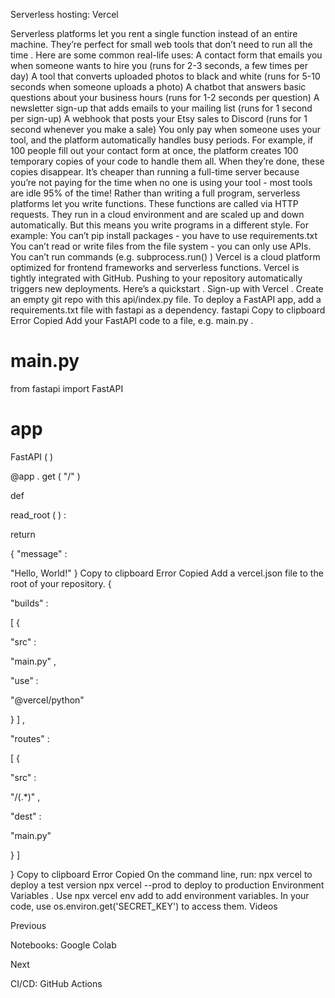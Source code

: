 Serverless hosting: Vercel


Serverless platforms let you rent a single function instead of an entire machine. They’re perfect for small web tools that 
don’t need to run all the time
. Here are some common real-life uses:
A contact form that emails you when someone wants to hire you (runs for 2-3 seconds, a few times per day)
A tool that converts uploaded photos to black and white (runs for 5-10 seconds when someone uploads a photo)
A chatbot that answers basic questions about your business hours (runs for 1-2 seconds per question)
A newsletter sign-up that adds emails to your mailing list (runs for 1 second per sign-up)
A webhook that posts your Etsy sales to Discord (runs for 1 second whenever you make a sale)
You only pay when someone uses your tool, and the platform automatically handles busy periods. For example, if 100 people fill out your contact form at once, the platform creates 100 temporary copies of your code to handle them all. When they’re done, these copies disappear. It’s cheaper than running a full-time server because you’re not paying for the time when no one is using your tool - most tools are idle 95% of the time!
Rather than writing a full program, serverless platforms let you write functions. These functions are called via HTTP requests. They run in a cloud environment and are scaled up and down automatically. But this means you write programs in a different style. For example:
You can’t 
pip install
 packages - you have to use 
requirements.txt
You can’t read or write files from the file system - you can only use APIs.
You can’t run commands (e.g. 
subprocess.run()
)
Vercel
 is a cloud platform optimized for frontend frameworks and serverless functions. Vercel is tightly integrated with GitHub. Pushing to your repository automatically triggers new deployments.
Here’s a 
quickstart
. 
Sign-up with Vercel
. Create an empty 
git
 repo with this 
api/index.py
 file.
To deploy a FastAPI app, add a 
requirements.txt
 file with 
fastapi
 as a dependency.
fastapi
Copy to clipboard
Error
Copied
Add your FastAPI code to a file, e.g. 
main.py
.
# main.py


from
 fastapi 
import
 FastAPI

app 
=
 FastAPI
(
)



@app
.
get
(
"/"
)


def
 
read_root
(
)
:

    
return
 
{
"message"
:
 
"Hello, World!"
}
Copy to clipboard
Error
Copied
Add a 
vercel.json
 file to the root of your repository.
{

  
"builds"
:
 
[
{
 
"src"
:
 
"main.py"
,
 
"use"
:
 
"@vercel/python"
 
}
]
,

  
"routes"
:
 
[
{
 
"src"
:
 
"/(.*)"
,
 
"dest"
:
 
"main.py"
 
}
]


}
Copy to clipboard
Error
Copied
On the command line, run:
npx vercel
 to deploy a test version
npx vercel --prod
 to deploy to production
Environment Variables
. Use 
npx vercel env add
 to add environment variables. In your code, use 
os.environ.get('SECRET_KEY')
 to access them.
Videos














Previous




Notebooks: Google Colab












Next










CI/CD: GitHub Actions





